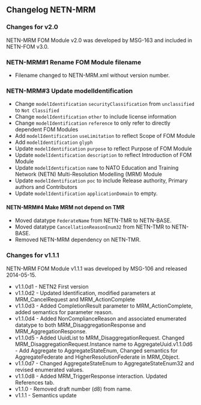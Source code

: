 ## Changelog NETN-MRM

### Changes for v2.0

NETN-MRM FOM Module v2.0 was developed by MSG-163 and included in NETN-FOM v3.0.

### NETN-MRM#1 Rename FOM Module filename
* Filename changed to NETN-MRM.xml without version number.

### NETN-MRM#3 Update modelIdentification
* Change `modelIdentification` `securityClassification` from `unclassified` to `Not Classified`
* Change `modelIdentification` `other` to include license information
* Change `modelIdentification` `reference` to only refer to directly dependent FOM Modules
* Add `modelIdentification` `useLimitation` to reflect Scope of FOM Module
* Add `modelIdentification` `glyph` 
* Update `modelIdentification` `purpose` to reflect Purpose of FOM Module 
* Update `modelIdentification` `description` to reflect Introduction of FOM Module
* Update `modelIdentification` `name` to NATO Education and Training Network (NETN) Multi-Resolution Modelling (MRM) Module
* Update `modelIdentification` `poc` to include Release authority, Primary authors and Contributors
* Update `modelIdentification` `applicationDomain` to empty.

#### NETN-MRM#4 Make MRM not depend on TMR
* Moved datatype `FederateName` from NETN-TMR to NETN-BASE.
* Moved datatype `CancellationReasonEnum32` from NETN-TMR to NETN-BASE.
* Removed NETN-MRM dependency on NETN-TMR.

### Changes for v1.1.1 
NETN-MRM FOM Module v1.1.1 was developed by MSG-106 and released 2014-05-15.

* v1.1.0d1 - NETN2 First version
* v1.1.0d2 - Updated Identification, modified parameters at MRM_CancelRequest and MRM_ActionComplete
* v1.1.0d3 - Added CompletionResult parameter to MRM_ActionComplete, added semantics for parameter reason.
* v1.1.0d4 - Added NonComplianceReason and associated enumerated datatype to both MRM_DisaggregationResponse and MRM_AggregationResponse.
* v1.1.0d5 - Added UuidList to MRM_DisaggregationRequest. Changed MRM_DisaggregationRequest.Instance name to AggregateUuid.v1.1.0d6 - Add Aggregate to AggregateStateEnum, Changed semantics for AggregateFederate and HigherResolutionFederate in MRM_Object.
* v1.1.0d7 - Changed AggregateStateEnum to AggregateStateEnum32 and revised enumerated values.
* v1.1.0d8 - Added MRM_TriggerResponse interaction. Updated References tab.
* v1.1.0 - Removed draft number (d8) from name.
* v1.1.1 - Semantics update